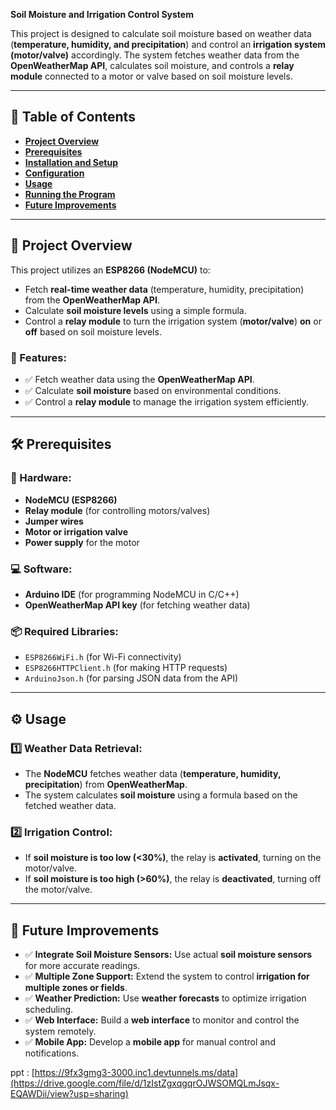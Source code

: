 **Soil Moisture and Irrigation Control System**

This project is designed to calculate soil moisture based on weather data (**temperature, humidity, and precipitation**) and control an **irrigation system (motor/valve)** accordingly. The system fetches weather data from the **OpenWeatherMap API**, calculates soil moisture, and controls a **relay module** connected to a motor or valve based on soil moisture levels.

---
## 📌 **Table of Contents**
- [**Project Overview**](#project-overview)
- [**Prerequisites**](#prerequisites)
- [**Installation and Setup**](#installation-and-setup)
- [**Configuration**](#configuration)
- [**Usage**](#usage)
- [**Running the Program**](#running-the-program)
- [**Future Improvements**](#future-improvements)

---
## 🚀 **Project Overview**
This project utilizes an **ESP8266 (NodeMCU)** to:
- Fetch **real-time weather data** (temperature, humidity, precipitation) from the **OpenWeatherMap API**.
- Calculate **soil moisture levels** using a simple formula.
- Control a **relay module** to turn the irrigation system (**motor/valve**) **on** or **off** based on soil moisture levels.

### **🌟 Features:**
- ✅ Fetch weather data using the **OpenWeatherMap API**.  
- ✅ Calculate **soil moisture** based on environmental conditions.  
- ✅ Control a **relay module** to manage the irrigation system efficiently.  

---
## 🛠 **Prerequisites**

### **🔧 Hardware:**
- **NodeMCU (ESP8266)**
- **Relay module** (for controlling motors/valves)
- **Jumper wires**
- **Motor or irrigation valve**
- **Power supply** for the motor

### **💻 Software:**
- **Arduino IDE** (for programming NodeMCU in C/C++)
- **OpenWeatherMap API key** (for fetching weather data)

### **📦 Required Libraries:**
- `ESP8266WiFi.h` (for Wi-Fi connectivity)
- `ESP8266HTTPClient.h` (for making HTTP requests)
- `ArduinoJson.h` (for parsing JSON data from the API)

---
## ⚙️ **Usage**

### **1️⃣ Weather Data Retrieval:**
- The **NodeMCU** fetches weather data (**temperature, humidity, precipitation**) from **OpenWeatherMap**.
- The system calculates **soil moisture** using a formula based on the fetched weather data.

### **2️⃣ Irrigation Control:**
- If **soil moisture is too low (<30%)**, the relay is **activated**, turning on the motor/valve.
- If **soil moisture is too high (>60%)**, the relay is **deactivated**, turning off the motor/valve.

---
## 🔮 **Future Improvements**
- ✅ **Integrate Soil Moisture Sensors:** Use actual **soil moisture sensors** for more accurate readings.  
- ✅ **Multiple Zone Support:** Extend the system to control **irrigation for multiple zones or fields**.  
- ✅ **Weather Prediction:** Use **weather forecasts** to optimize irrigation scheduling.  
- ✅ **Web Interface:** Build a **web interface** to monitor and control the system remotely.  
- ✅ **Mobile App:** Develop a **mobile app** for manual control and notifications.  

ppt : [https://9fx3gmg3-3000.inc1.devtunnels.ms/data](https://drive.google.com/file/d/1zIstZgxqgqrOJWSOMQLmJsqx-EQAWDii/view?usp=sharing)
